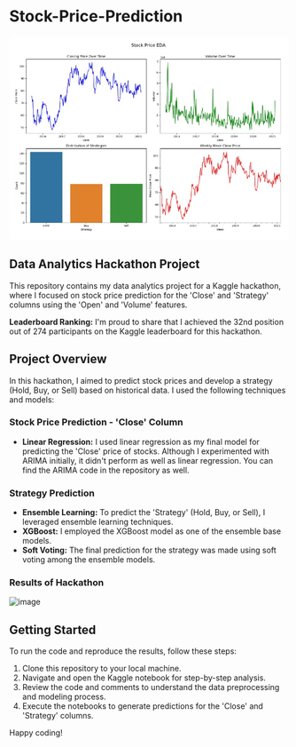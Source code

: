 # Stock-Price-Prediction

![Project Image](stock_price.jpg)

## Data Analytics Hackathon Project

This repository contains my data analytics project for a Kaggle hackathon, where I focused on stock price prediction for the 'Close' and 'Strategy' columns using the 'Open' and 'Volume' features.

**Leaderboard Ranking:** I'm proud to share that I achieved the 32nd position out of 274 participants on the Kaggle leaderboard for this hackathon.

## Project Overview

In this hackathon, I aimed to predict stock prices and develop a strategy (Hold, Buy, or Sell) based on historical data. I used the following techniques and models:

### Stock Price Prediction - 'Close' Column
- **Linear Regression:** I used linear regression as my final model for predicting the 'Close' price of stocks. Although I experimented with ARIMA initially, it didn't perform as well as linear regression. You can find the ARIMA code in the repository as well.

### Strategy Prediction
- **Ensemble Learning:** To predict the 'Strategy' (Hold, Buy, or Sell), I leveraged ensemble learning techniques.
- **XGBoost:** I employed the XGBoost model as one of the ensemble base models.
- **Soft Voting:** The final prediction for the strategy was made using soft voting among the ensemble models.

### Results of Hackathon

![image](https://github.com/urvashii-b/Stock-Price-Prediction/assets/130129236/c811d6b8-a3f2-4ab9-91e8-7a440e3ade1c)

## Getting Started

To run the code and reproduce the results, follow these steps:

1. Clone this repository to your local machine.
2. Navigate and open the Kaggle notebook for step-by-step analysis.
3. Review the code and comments to understand the data preprocessing and modeling process.
4. Execute the notebooks to generate predictions for the 'Close' and 'Strategy' columns.

Happy coding!
